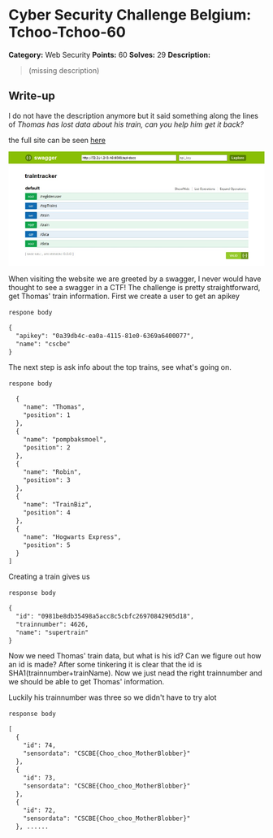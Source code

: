 # Cyber Security Challenge Belgium: Tchoo-Tchoo-60

**Category:** Web Security
**Points:** 60
**Solves:** 29
**Description:**

> (missing description)

## Write-up

I do not have the description anymore but it said something along the lines of *Thomas has lost data about his train, can you help him get it back?*

the full site can be seen [here](https://raw.githubusercontent.com/azertyalex/write-ups/master/CSCBE-2018/tchoo-tchoo-60/full_site.png "https://raw.githubusercontent.com/azertyalex/write-ups/master/CSCBE-2018/tchoo-tchoo/full_site.png")

![index](https://raw.githubusercontent.com/azertyalex/write-ups/master/CSCBE-2018/tchoo-tchoo-60/index.jpg "index")

When visiting the website we are greeted by a swagger, I never would have thought to see a swagger in a CTF!
The challenge is pretty straightforward, get Thomas' train information.
First we create a user to get an apikey

`respone body`

```
{
  "apikey": "0a39db4c-ea0a-4115-81e0-6369a6400077",
  "name": "cscbe"
}
```

The next step is ask info about the top trains, see what's going on.

`respone body`

```
  {
    "name": "Thomas",
    "position": 1
  },
  {
    "name": "pompbaksmoel",
    "position": 2
  },
  {
    "name": "Robin",
    "position": 3
  },
  {
    "name": "TrainBiz",
    "position": 4
  },
  {
    "name": "Hogwarts Express",
    "position": 5
  }
]
```

Creating a train gives us

`response body`

```
{
  "id": "0981be8db35498a5acc8c5cbfc26970842905d18",
  "trainnumber": 4626,
  "name": "supertrain"
}
```

Now we need Thomas' train data, but what is his id? Can we figure out how an id is made?
After some tinkering it is clear that the id is SHA1(trainnumber+trainName). Now we just nead the right trainnumber and we should be able to get Thomas' information.

Luckily his trainnumber was three so we didn't have to try alot

`response body`

```
[
  {
    "id": 74,
    "sensordata": "CSCBE{Choo_choo_MotherBlobber}"
  },
  {
    "id": 73,
    "sensordata": "CSCBE{Choo_choo_MotherBlobber}"
  },
  {
    "id": 72,
    "sensordata": "CSCBE{Choo_choo_MotherBlobber}"
  }, ......
```